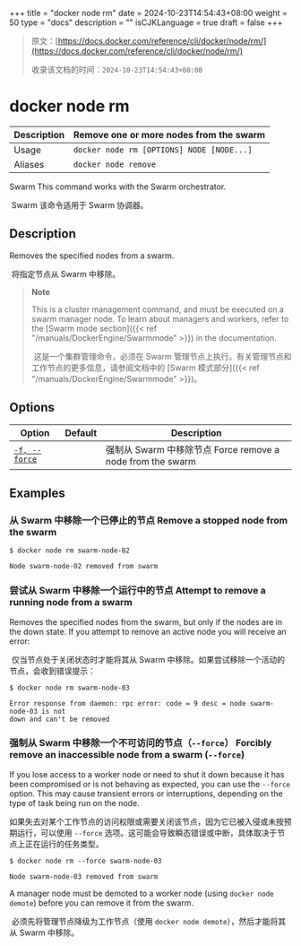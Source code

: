 +++
title = "docker node rm"
date = 2024-10-23T14:54:43+08:00
weight = 50
type = "docs"
description = ""
isCJKLanguage = true
draft = false
+++

> 原文：[https://docs.docker.com/reference/cli/docker/node/rm/](https://docs.docker.com/reference/cli/docker/node/rm/)
>
> 收录该文档的时间：`2024-10-23T14:54:43+08:00`

# docker node rm

| Description | Remove one or more nodes from the swarm   |
| :---------- | ----------------------------------------- |
| Usage       | `docker node rm [OPTIONS] NODE [NODE...]` |
| Aliases     | `docker node remove`                      |

Swarm This command works with the Swarm orchestrator.

​	Swarm 该命令适用于 Swarm 协调器。

## Description

Removes the specified nodes from a swarm.

​	将指定节点从 Swarm 中移除。

> **Note**
>
> This is a cluster management command, and must be executed on a swarm manager node. To learn about managers and workers, refer to the [Swarm mode section]({{< ref "/manuals/DockerEngine/Swarmmode" >}}) in the documentation.
>
> ​	这是一个集群管理命令，必须在 Swarm 管理节点上执行。有关管理节点和工作节点的更多信息，请参阅文档中的 [Swarm 模式部分]({{< ref "/manuals/DockerEngine/Swarmmode" >}})。

## Options

| Option                                                       | Default | Description                                                |
| ------------------------------------------------------------ | ------- | ---------------------------------------------------------- |
| [`-f, --force`](https://docs.docker.com/reference/cli/docker/node/rm/#force) |         | 强制从 Swarm 中移除节点 Force remove a node from the swarm |

## Examples

### 从 Swarm 中移除一个已停止的节点 Remove a stopped node from the swarm



```console
$ docker node rm swarm-node-02

Node swarm-node-02 removed from swarm
```

### 尝试从 Swarm 中移除一个运行中的节点 Attempt to remove a running node from a swarm

Removes the specified nodes from the swarm, but only if the nodes are in the down state. If you attempt to remove an active node you will receive an error:

​	仅当节点处于关闭状态时才能将其从 Swarm 中移除。如果尝试移除一个活动的节点，会收到错误提示：

```console
$ docker node rm swarm-node-03

Error response from daemon: rpc error: code = 9 desc = node swarm-node-03 is not
down and can't be removed
```

### 强制从 Swarm 中移除一个不可访问的节点（`--force`） Forcibly remove an inaccessible node from a swarm (`--force`)

If you lose access to a worker node or need to shut it down because it has been compromised or is not behaving as expected, you can use the `--force` option. This may cause transient errors or interruptions, depending on the type of task being run on the node.

​	如果失去对某个工作节点的访问权限或需要关闭该节点，因为它已被入侵或未按预期运行，可以使用 `--force` 选项。这可能会导致瞬态错误或中断，具体取决于节点上正在运行的任务类型。



```console
$ docker node rm --force swarm-node-03

Node swarm-node-03 removed from swarm
```

A manager node must be demoted to a worker node (using `docker node demote`) before you can remove it from the swarm.

​	必须先将管理节点降级为工作节点（使用 `docker node demote`），然后才能将其从 Swarm 中移除。
